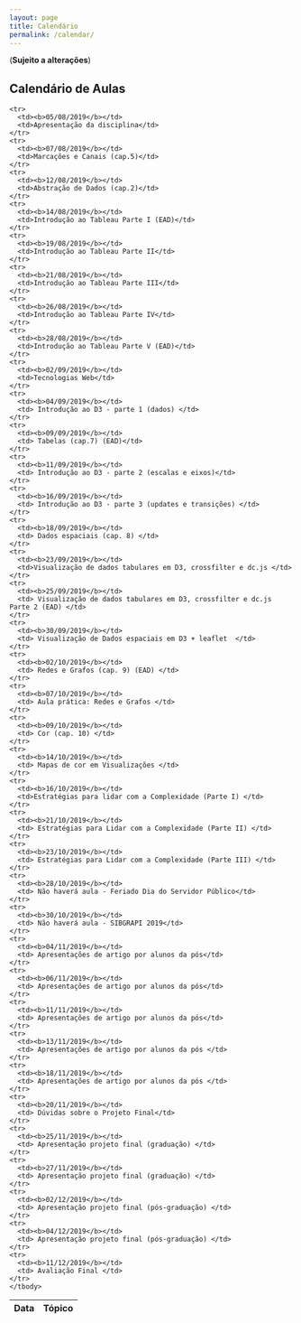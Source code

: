 ```yaml
---
layout: page
title: Calendário
permalink: /calendar/
---
```


(**Sujeito a alterações**)

## Calendário de Aulas

<table width="100%">
  <thead>
    <tr>
      <th>Data</th>
      <th>Tópico</th>
    </tr>
  </thead>
  <tbody>

    <tr>
      <td><b>05/08/2019</b></td>
      <td>Apresentação da disciplina</td>
    </tr>
    <tr>
      <td><b>07/08/2019</b></td>
      <td>Marcações e Canais (cap.5)</td>
    </tr>
    <tr>
      <td><b>12/08/2019</b></td>
      <td>Abstração de Dados (cap.2)</td>
    </tr>
    <tr>
      <td><b>14/08/2019</b></td>
      <td>Introdução ao Tableau Parte I (EAD)</td>
    </tr>
    <tr>
      <td><b>19/08/2019</b></td>
      <td>Introdução ao Tableau Parte II</td>
    </tr>
    <tr>
      <td><b>21/08/2019</b></td>
      <td>Introdução ao Tableau Parte III</td>
    </tr>
    <tr>
      <td><b>26/08/2019</b></td>
      <td>Introdução ao Tableau Parte IV</td>
    </tr>
    <tr>
      <td><b>28/08/2019</b></td>
      <td>Introdução ao Tableau Parte V (EAD)</td>
    </tr>
    <tr>
      <td><b>02/09/2019</b></td>
      <td>Tecnologias Web</td>
    </tr>
    <tr>
      <td><b>04/09/2019</b></td>
      <td> Introdução ao D3 - parte 1 (dados) </td>
    </tr>
    <tr>
      <td><b>09/09/2019</b></td>
      <td> Tabelas (cap.7) (EAD)</td>
    </tr>
    <tr>
      <td><b>11/09/2019</b></td>
      <td> Introdução ao D3 - parte 2 (escalas e eixos)</td>
    </tr>
    <tr>
      <td><b>16/09/2019</b></td>
      <td> Introdução ao D3 - parte 3 (updates e transições) </td>
    </tr>
    <tr>
      <td><b>18/09/2019</b></td>
      <td> Dados espaciais (cap. 8) </td>
    </tr>
    <tr>
      <td><b>23/09/2019</b></td>
      <td>Visualização de dados tabulares em D3, crossfilter e dc.js </td>
    </tr>
    <tr>
      <td><b>25/09/2019</b></td>
      <td> Visualização de dados tabulares em D3, crossfilter e dc.js Parte 2 (EAD) </td>
    </tr>
    <tr>
      <td><b>30/09/2019</b></td>
      <td> Visualização de Dados espaciais em D3 + leaflet  </td>
    </tr>
    <tr>
      <td><b>02/10/2019</b></td>
      <td> Redes e Grafos (cap. 9) (EAD) </td>
    </tr>
    <tr>
      <td><b>07/10/2019</b></td>
      <td> Aula prática: Redes e Grafos </td>
    </tr>
    <tr>
      <td><b>09/10/2019</b></td>
      <td> Cor (cap. 10) </td>
    </tr>
    <tr>
      <td><b>14/10/2019</b></td>
      <td> Mapas de cor em Visualizações </td>
    </tr>
    <tr>
      <td><b>16/10/2019</b></td>
      <td>Estratégias para lidar com a Complexidade (Parte I) </td>
    </tr>
    <tr>
      <td><b>21/10/2019</b></td>
      <td> Estratégias para Lidar com a Complexidade (Parte II) </td>
    </tr>
    <tr>
      <td><b>23/10/2019</b></td>
      <td> Estratégias para Lidar com a Complexidade (Parte III) </td>
    </tr>
    <tr>
      <td><b>28/10/2019</b></td>
      <td> Não haverá aula - Feriado Dia do Servidor Público</td>
    </tr>
    <tr>
      <td><b>30/10/2019</b></td>
      <td> Não haverá aula - SIBGRAPI 2019</td>
    </tr>
    <tr>
      <td><b>04/11/2019</b></td>
      <td> Apresentações de artigo por alunos da pós</td>
    </tr>
    <tr>
      <td><b>06/11/2019</b></td>
      <td> Apresentações de artigo por alunos da pós</td>
    </tr>
    <tr>
      <td><b>11/11/2019</b></td>
      <td> Apresentações de artigo por alunos da pós</td>
    </tr>
    <tr>
      <td><b>13/11/2019</b></td>
      <td> Apresentações de artigo por alunos da pós </td>
    </tr>
    <tr>
      <td><b>18/11/2019</b></td>
      <td> Apresentações de artigo por alunos da pós </td>
    </tr>
    <tr>
      <td><b>20/11/2019</b></td>
      <td> Dúvidas sobre o Projeto Final</td>
    </tr>
    <tr>
      <td><b>25/11/2019</b></td>
      <td> Apresentação projeto final (graduação) </td>
    </tr>
    <tr>
      <td><b>27/11/2019</b></td>
      <td> Apresentação projeto final (graduação) </td>
    </tr>
    <tr>
      <td><b>02/12/2019</b></td>
      <td> Apresentação projeto final (pós-graduação) </td>
    </tr>
    <tr>
      <td><b>04/12/2019</b></td>
      <td> Apresentação projeto final (pós-graduação) </td>
    </tr>
    <tr>
      <td><b>11/12/2019</b></td>
      <td> Avaliação Final </td>
    </tr>
    </tbody>
</table>